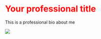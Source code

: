 <h1 style="color:red">Your professional title</h1>
<p>This is a professional bio about me<p>
  <div>
    <img src="https://www.google.com/url?sa=i&url=https%3A%2F%2Fwww.flaticon.com%2Ffree-icon%2Flinkedin_174857&psig=AOvVaw3h_VDVrHx04yVC70fguEfk&ust=1663926400315000&source=images&cd=vfe&ved=0CAsQjRxqFwoTCKjT7qL0qPoCFQAAAAAdAAAAABAE" />
</div>
